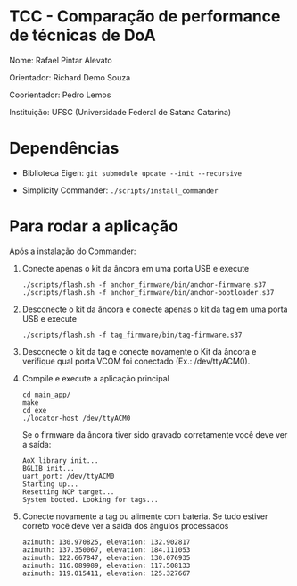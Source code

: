 # TCC - Comparação de performance de técnicas de DoA
Nome: Rafael Pintar Alevato

Orientador: Richard Demo Souza

Coorientador: Pedro Lemos

Instituição: UFSC (Universidade Federal de Satana Catarina)

# Dependências

* Biblioteca Eigen: `git submodule update --init --recursive`

* Simplicity Commander: `./scripts/install_commander`

# Para rodar a aplicação

Após a instalação do Commander:

1. Conecte apenas o kit da âncora em uma porta USB e execute
    ```
    ./scripts/flash.sh -f anchor_firmware/bin/anchor-firmware.s37
    ./scripts/flash.sh -f anchor_firmware/bin/anchor-bootloader.s37
    ```

2. Desconecte o kit da âncora e conecte apenas o kit da tag em uma porta USB e execute
    ```
    ./scripts/flash.sh -f tag_firmware/bin/tag-firmware.s37
    ```

3. Desconecte o kit da tag e conecte novamente o Kit da âncora e verifique qual porta VCOM foi conectado (Ex.: /dev/ttyACM0).

4. Compile e execute a aplicação principal
    ```
    cd main_app/
    make
    cd exe
    ./locator-host /dev/ttyACM0
    ```

    Se o firmware da âncora tiver sido gravado corretamente você deve ver a saída:
    ```
    AoX library init...
    BGLIB init...
    uart_port: /dev/ttyACM0
    Starting up...
    Resetting NCP target...
    System booted. Looking for tags...
    ```

5. Conecte novamente a tag ou alimente com bateria. Se tudo estiver correto você deve ver a saída dos ângulos processados
    ```
    azimuth: 130.970825, elevation: 132.902817
    azimuth: 137.350067, elevation: 184.111053
    azimuth: 122.667847, elevation: 130.076935
    azimuth: 116.089989, elevation: 117.508133
    azimuth: 119.015411, elevation: 125.327667
    ```
